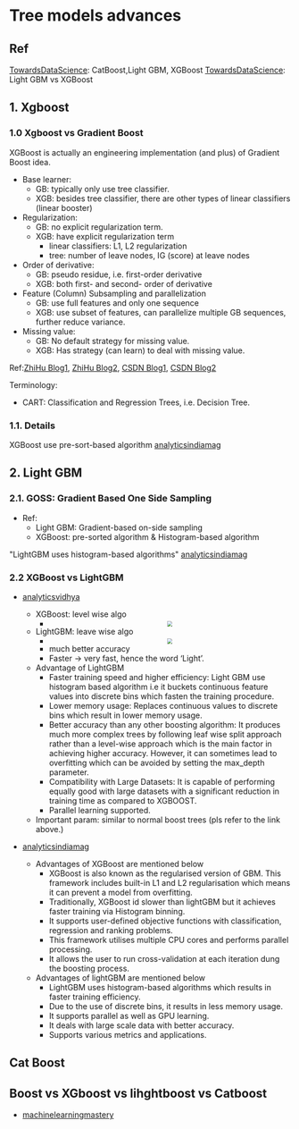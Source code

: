 # Tree models advances

## Ref

[TowardsDataScience](https://towardsdatascience.com/catboost-vs-light-gbm-vs-xgboost-5f93620723db): CatBoost,Light GBM, XGBoost
[TowardsDataScience](https://towardsdatascience.com/lightgbm-vs-xgboost-which-algorithm-win-the-race-1ff7dd4917d): Light GBM vs XGBoost

## 1. Xgboost

### 1.0 Xgboost vs Gradient Boost

XGBoost is actually an engineering implementation (and plus) of Gradient Boost idea.
<!-- XGB use more regularized model formalizatioin to control overfitting, which gives better performance<font color="#dd0000"> (???) </font> -->

- Base learner:
  - GB: typically only use tree classifier.
  - XGB: besides tree classifier, there are other types of linear classifiers (linear booster)
- Regularization:
  - GB: no explicit regularization term.
  - XGB: have explicit regularization term 
    - linear classifiers: L1, L2 regularization
    - tree: number of leave nodes, IG (score) at leave nodes
- Order of derivative:
  - GB: pseudo residue, i.e. first-order derivative
  - XGB: both first- and second- order of derivative
- Feature (Column) Subsampling and parallelization
  - GB: use full features and only one sequence
  - XGB: use subset of features, can parallelize multiple GB sequences, further reduce variance.
- Missing value:
  - GB: No default strategy for missing value.
  - XGB: Has strategy (can learn) to deal with missing value.

Ref:[ZhiHu Blog1](https://zhuanlan.zhihu.com/p/42740654), [ZhiHu Blog2](https://zhuanlan.zhihu.com/p/81368182), [CSDN Blog1](https://blog.csdn.net/jamexfx/article/details/93780308), [CSDN Blog2](https://blog.csdn.net/qq_28031525/article/details/70207918)

Terminology:

- CART: Classification and Regression Trees, i.e. Decision Tree.


### 1.1. Details

XGBoost use pre-sort-based algorithm [analyticsindiamag](https://analyticsindiamag.com/comparing-the-gradient-boosting-decision-tree-packages-xgboost-vs-lightgbm/)



## 2. Light GBM

### 2.1. GOSS: Gradient Based One Side Sampling

- Ref:
  - Light GBM: Gradient-based on-side sampling
  - XGBoost: pre-sorted algorithm & Histogram-based algorithm



"LightGBM uses histogram-based algorithms" [analyticsindiamag](https://analyticsindiamag.com/comparing-the-gradient-boosting-decision-tree-packages-xgboost-vs-lightgbm/)



### 2.2 XGBoost vs LightGBM

- [analyticsvidhya](https://www.analyticsvidhya.com/blog/2017/06/which-algorithm-takes-the-crown-light-gbm-vs-xgboost/)
  - XGBoost: level wise algo
    - <div  align="center"><img src=https://cdn.analyticsvidhya.com/wp-content/uploads/2017/06/11194110/leaf.png style = "zoom:60%"></div>
  - LightGBM: leave wise algo
    - <div  align="center"><img src=https://cdn.analyticsvidhya.com/wp-content/uploads/2017/06/11194227/depth.png style = "zoom:60%"></div>
    - much better accuracy
    - Faster -> very fast, hence the word ‘Light’.
  - Advantage of LightGBM
    - Faster training speed and higher efficiency: Light GBM use histogram based algorithm i.e it buckets continuous feature values into discrete bins which fasten the training procedure.
    - Lower memory usage: Replaces continuous values to discrete bins which result in lower memory usage.
    - Better accuracy than any other boosting algorithm: It produces much more complex trees by following leaf wise split approach rather than a level-wise approach which is the main factor in achieving higher accuracy. However, it can sometimes lead to overfitting which can be avoided by setting the max_depth parameter.
    - Compatibility with Large Datasets: It is capable of performing equally good with large datasets with a significant reduction in training time as compared to XGBOOST.
    - Parallel learning supported.
  - Important param: similar to normal boost trees (pls refer to the link above.)

- [analyticsindiamag](https://analyticsindiamag.com/comparing-the-gradient-boosting-decision-tree-packages-xgboost-vs-lightgbm/)
  - Advantages of XGBoost are mentioned below
    - XGBoost is also known as the regularised version of GBM. This framework includes built-in L1 and L2 regularisation which means it can prevent a model from overfitting.
    - Traditionally, XGBoost id slower than lightGBM but it achieves faster training via Histogram binning.
    - It supports user-defined objective functions with classification, regression and ranking problems.
    - This framework utilises multiple CPU cores and performs parallel processing.
    - It allows the user to run cross-validation at each iteration dung the boosting process.
  - Advantages of lightGBM are mentioned below
    - LightGBM uses histogram-based algorithms which results in faster training efficiency.
    - Due to the use of discrete bins, it results in less memory usage.
    - It supports parallel as well as GPU learning.
    - It deals with large scale data with better accuracy.
    - Supports various metrics and applications.



## Cat Boost


## Boost vs XGboost vs lihghtboost vs Catboost

- [machinelearningmastery](https://machinelearningmastery.com/gradient-boosting-with-scikit-learn-xgboost-lightgbm-and-catboost/)